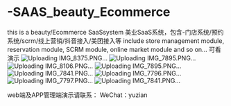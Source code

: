 # -SAAS_beauty_Ecommerce
this is a beauty/Ecommerce SaaSsystem
美业SaaS系统，包含-门店系统/预约系统/scrm/线上营销/抖音接入/美团接入等
include store management module, reservation module, SCRM module, online market module and so on...
可看演示
![Uploading IMG_8375.PNG…]()
![Uploading IMG_7895.PNG…]()
![Uploading IMG_8106.PNG…]()
![Uploading IMG_7895.PNG…]()
![Uploading IMG_7841.PNG…]()
![Uploading IMG_7796.PNG…]()
![Uploading IMG_7797.PNG…]()
![Uploading IMG_7841.PNG…]()

web端及APP管理端演示请联系：
WeChat：yuzian
